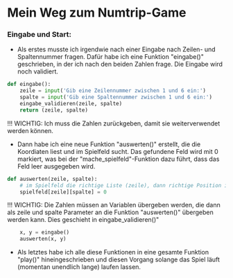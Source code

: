 # Mein Weg zum Numtrip-Game

### **Eingabe und Start:**

- Als erstes musste ich irgendwie nach einer Eingabe nach Zeilen- und Spaltennummer fragen. Dafür habe ich eine Funktion "eingabe()" geschrieben, in der ich nach den beiden Zahlen frage. Die Eingabe wird noch validiert.

```py
def eingabe():
    zeile = input('Gib eine Zeilennummer zwischen 1 und 6 ein:')
    spalte = input('Gib eine Spaltennummer zwischen 1 und 6 ein:')
    eingabe_validieren(zeile, spalte)
    return (zeile, spalte)
```

!!! WICHTIG: Ich muss die Zahlen zurückgeben, damit sie weiterverwendet werden können.

- Dann habe ich eine neue Funktion "auswerten()" erstellt, die die Koordiaten liest und im Spielfeld sucht. Das gefundene Feld wird mit 0 markiert, was bei der "mache_spielfeld"-Funktion dazu führt, dass das Feld leer ausgegeben wird.

```py
def auswerten(zeile, spalte):
    # im Spielfeld die richtige Liste (zeile), dann richtige Position in Liste (spalte)
    spielfeld[zeile][spalte] = 0
```

!!! WICHTIG: Die Zahlen müssen an Variablen übergeben werden, die dann als zeile und spalte Parameter an die Funktion "auswerten()" übergeben werden kann. Dies geschieht in eingabe_validieren()"

```py
    x, y = eingabe()
    auswerten(x, y)
```

- Als letztes habe ich alle diese Funktionen in eine gesamte Funktion "play()" hineingeschrieben und diesen Vorgang solange das Spiel läuft (momentan unendlich lange) laufen lassen.
